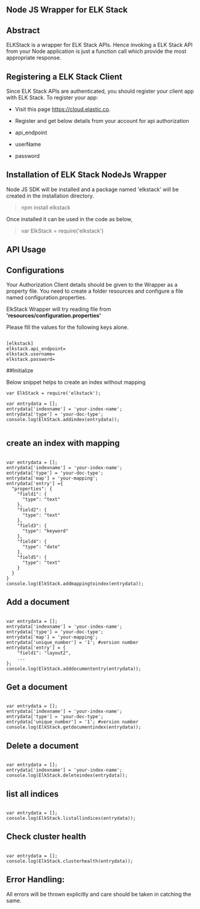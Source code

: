 ## Node JS Wrapper for ELK Stack

## Abstract

ELKStack is a wrapper for ELK Stack APIs. Hence invoking a ELK Stack API from your Node application is just a function call which provide the most appropriate response.

## Registering a ELK Stack Client

Since ELK Stack APIs are authenticated, you should register your client app with ELK Stack. To register your app:

  - Visit this page https://cloud.elastic.co.

  - Register and get below details from your account for api authorization

  - api_endpoint

  - userName

  - password

## Installation of ELK Stack NodeJs Wrapper

Node JS SDK will be installed and a package named 'elkstack' will be created in the installation directory.

>npm install elkstack

Once installed it can be used in the code as below,

>var ElkStack = require('elkstack')

## API Usage

## Configurations

Your Authorization Client details should be given to the Wrapper as a property file. You need to create a folder resources and configure a file named configuration.properties.


ElkStack Wrapper will try reading file from **'resources/configuration.properties'** 


Please fill the values for the following keys alone.

```

[elkstack]
elkstack.api_endpoint=
elkstack.username=
elkstack.password=                                  

```

##Initialize 

Below snippet helps to create an index without mapping

```
var ElkStack = require('elkstack');

var entrydata = [];
entrydata['indexname'] = 'your-index-name';
entrydata['type'] = 'your-doc-type';
console.log(ElkStack.addindex(entrydata));


```

## create an index with mapping

```

var entrydata = [];
entrydata['indexname'] = 'your-index-name';
entrydata['type'] = 'your-doc-type';
entrydata['map'] = 'your-mapping';
entrydata['entry'] ={
  "properties": {
    "field1": {
      "type": "text"
    },
    "field2": {
      "type": "text"
    },
    "field3": {
      "type": "keyword"
    },
    "field4": {
      "type": "date"
    },
    "field5": {
      "type": "text"
    }
  }
}
console.log(ElkStack.addmappingtoindex(entrydata));

```

## Add a document

```

var entrydata = [];
entrydata['indexname'] = 'your-index-name';
entrydata['type'] = 'your-doc-type';
entrydata['map'] = 'your-mapping';
entrydata['unique_number'] = '1'; #version number
entrydata['entry'] = {
    "field1": "layout2",
    ...
};
console.log(ElkStack.adddocumententry(entrydata));

```

## Get a document

```

var entrydata = [];
entrydata['indexname'] = 'your-index-name';
entrydata['type'] = 'your-doc-type';
entrydata['unique_number'] = '1'; #version number
console.log(ElkStack.getdocumentindex(entrydata));

```
## Delete a document

```

var entrydata = [];
entrydata['indexname'] = 'your-index-name';
console.log(ElkStack.deleteindex(entrydata));

```
## list all indices

```

var entrydata = [];
console.log(ElkStack.listallindices(entrydata));

```
## Check cluster health

```

var entrydata = [];
console.log(ElkStack.clusterhealth(entrydata));

```

## Error Handling:
All errors will be thrown explicitly and care should be taken in catching the same.
